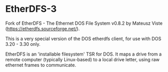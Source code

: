 # EtherDFS-3
Fork of EtherDFS - The Ethernet DOS File System v0.8.2 by Mateusz Viste (https://etherdfs.sourceforge.net/).

This is a very special version of the DOS etherdfs client, for use with DOS 3.20 - 3.30 only.

EtherDFS is an 'installable filesystem' TSR for DOS. It maps a drive from a remote computer (typically Linux-based) to a local drive letter, using raw ethernet frames to communicate.


